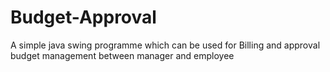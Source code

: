 # Budget-Approval
A simple java swing programme which can be used for Billing and approval budget management between manager and employee
